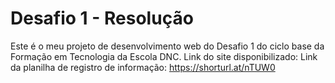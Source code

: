 # Desafio 1 - Resolução
Este é o meu projeto de desenvolvimento web do Desafio 1 do ciclo base da Formação em Tecnologia da Escola DNC.
Link do site disponibilizado:
Link da planilha de registro de informação: https://shorturl.at/nTUW0
